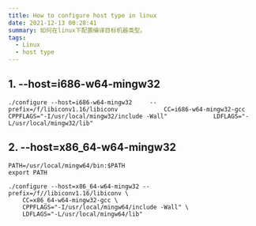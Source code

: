 ```yaml
---
title: How to configure host type in linux
date: 2021-12-13 00:28:41
summary: 如何在linux下配置编译目标机器类型。
tags:
  - Linux
  - host type 
---
```


## 1. --host=i686-w64-mingw32 

```
./configure --host=i686-w64-mingw32     --prefix=/f/libiconv1.16/libiconv             CC=i686-w64-mingw32-gcc             CPPFLAGS="-I/usr/local/mingw32/include -Wall"             LDFLAGS="-L/usr/local/mingw32/lib"
```

## 2. --host=x86_64-w64-mingw32  

	PATH=/usr/local/mingw64/bin:$PATH
	export PATH

	./configure --host=x86_64-w64-mingw32 --prefix=/f//libiconv1.16/libiconv \
		CC=x86_64-w64-mingw32-gcc \
		CPPFLAGS="-I/usr/local/mingw64/include -Wall" \
		LDFLAGS="-L/usr/local/mingw64/lib"
	